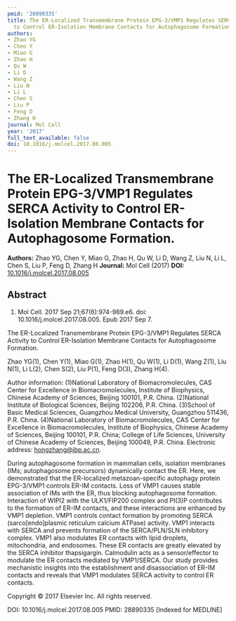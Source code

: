 ```yaml
---
pmid: '28890335'
title: The ER-Localized Transmembrane Protein EPG-3/VMP1 Regulates SERCA Activity
  to Control ER-Isolation Membrane Contacts for Autophagosome Formation.
authors:
- Zhao YG
- Chen Y
- Miao G
- Zhao H
- Qu W
- Li D
- Wang Z
- Liu N
- Li L
- Chen S
- Liu P
- Feng D
- Zhang H
journal: Mol Cell
year: '2017'
full_text_available: false
doi: 10.1016/j.molcel.2017.08.005
---
```


# The ER-Localized Transmembrane Protein EPG-3/VMP1 Regulates SERCA Activity to Control ER-Isolation Membrane Contacts for Autophagosome Formation.
**Authors:** Zhao YG, Chen Y, Miao G, Zhao H, Qu W, Li D, Wang Z, Liu N, Li L, Chen S, Liu P, Feng D, Zhang H
**Journal:** Mol Cell (2017)
**DOI:** [10.1016/j.molcel.2017.08.005](https://doi.org/10.1016/j.molcel.2017.08.005)

## Abstract

1. Mol Cell. 2017 Sep 21;67(6):974-989.e6. doi: 10.1016/j.molcel.2017.08.005.
Epub  2017 Sep 7.

The ER-Localized Transmembrane Protein EPG-3/VMP1 Regulates SERCA Activity to 
Control ER-Isolation Membrane Contacts for Autophagosome Formation.

Zhao YG(1), Chen Y(1), Miao G(1), Zhao H(1), Qu W(1), Li D(1), Wang Z(1), Liu 
N(1), Li L(2), Chen S(2), Liu P(1), Feng D(3), Zhang H(4).

Author information:
(1)National Laboratory of Biomacromolecules, CAS Center for Excellence in 
Biomacromolecules, Institute of Biophysics, Chinese Academy of Sciences, Beijing 
100101, P.R. China.
(2)National Institute of Biological Sciences, Beijing 102206, P.R. China.
(3)School of Basic Medical Sciences, Guangzhou Medical University, Guangzhou 
511436, P.R. China.
(4)National Laboratory of Biomacromolecules, CAS Center for Excellence in 
Biomacromolecules, Institute of Biophysics, Chinese Academy of Sciences, Beijing 
100101, P.R. China; College of Life Sciences, University of Chinese Academy of 
Sciences, Beijing 100049, P.R. China. Electronic address: hongzhang@ibp.ac.cn.

During autophagosome formation in mammalian cells, isolation membranes (IMs; 
autophagosome precursors) dynamically contact the ER. Here, we demonstrated that 
the ER-localized metazoan-specific autophagy protein EPG-3/VMP1 controls ER-IM 
contacts. Loss of VMP1 causes stable association of IMs with the ER, thus 
blocking autophagosome formation. Interaction of WIPI2 with the ULK1/FIP200 
complex and PI(3)P contributes to the formation of ER-IM contacts, and these 
interactions are enhanced by VMP1 depletion. VMP1 controls contact formation by 
promoting SERCA (sarco[endo]plasmic reticulum calcium ATPase) activity. VMP1 
interacts with SERCA and prevents formation of the SERCA/PLN/SLN inhibitory 
complex. VMP1 also modulates ER contacts with lipid droplets, mitochondria, and 
endosomes. These ER contacts are greatly elevated by the SERCA inhibitor 
thapsigargin. Calmodulin acts as a sensor/effector to modulate the ER contacts 
mediated by VMP1/SERCA. Our study provides mechanistic insights into the 
establishment and disassociation of ER-IM contacts and reveals that VMP1 
modulates SERCA activity to control ER contacts.

Copyright © 2017 Elsevier Inc. All rights reserved.

DOI: 10.1016/j.molcel.2017.08.005
PMID: 28890335 [Indexed for MEDLINE]
